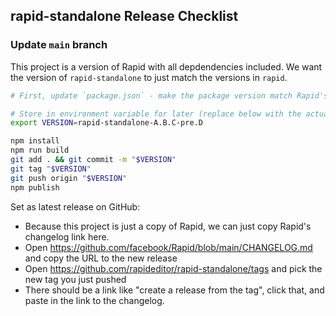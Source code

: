 ## **rapid-standalone** Release Checklist


### Update `main` branch

This project is a version of Rapid with all depdendencies included.
We want the version of `rapid-standalone` to just match the versions in `rapid`.

```bash
# First, update `package.json` - make the package version match Rapid's version

# Store in environment variable for later (replace below with the actual version)
export VERSION=rapid-standalone-A.B.C-pre.D

npm install
npm run build
git add . && git commit -m "$VERSION"
git tag "$VERSION"
git push origin "$VERSION"
npm publish

```

Set as latest release on GitHub:
- Because this project is just a copy of Rapid, we can just copy Rapid's changelog link here.
- Open https://github.com/facebook/Rapid/blob/main/CHANGELOG.md and copy the URL to the new release
- Open https://github.com/rapideditor/rapid-standalone/tags and pick the new tag you just pushed
- There should be a link like "create a release from the tag", click that, and paste in the link to the changelog.
